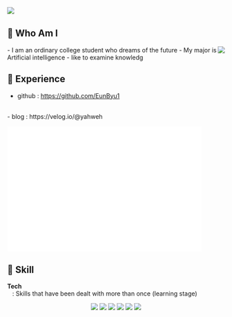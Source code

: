 <img src = "https://capsule-render.vercel.app/api?type=waving&height=200&text=Eunbyul&fontAlign=80&fontAlignY=40&color=gradient" >
<!-- 출처 : https://github.com/kyechan99/capsule-render -->
 
 
## 🌼 Who Am I
<img align='right' src="http://mazassumnida.wtf/api/v2/generate_badge?boj=ejha2002">
<p align="left">
- I am an ordinary college student who dreams of the future
- My major is Artificial intelligence
- like to examine knowledg



 ## 🌼 Experience
- github : https://github.com/EunByu1  
 <br> 
- blog   : https://velog.io/@yahweh     
 </p>

<img align="center" src="/github-metrics.svg" alt="Metrics" width="450">

## 🌱 Skill  
<b>Tech</b>  
&nbsp;&nbsp; : Skills that have been dealt with more than once (learning stage)<br>  

<div align="center">
<img src="https://img.shields.io/badge/Python-3776AB?style=flat-square&logo=Python&logoColor=white"/>
<img src="https://img.shields.io/badge/C-A8B9CC?style=flat-square&logo=C&logoColor=white"/>
<img src="https://img.shields.io/badge/scikit-learn-F7931E?style=flat-square&logo=scikit-learn&logoColor=white"/>
<img src="https://img.shields.io/badge/HTML-E34F26?style=flat-square&logo=HTML5&logoColor=white"/>
<img src="https://img.shields.io/badge/CSS-1572B6?style=flat-square&logo=CSS3&logoColor=white"/>
<img src="https://img.shields.io/badge/Git-F05032?style=flat-square&logo=Git&logoColor=white"/>
 </div>

<br><br>


